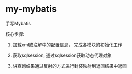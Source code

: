 # my-mybatis


手写Mybatis

核心步骤:

1.  加载xml或注解中的配置信息， 完成各模块的初始化工作

2.  获取sqlsession, 通过sqlsession获取动态代理对象

3.  讲查询结果通过反射的方式进行封装映射到返回结果中返回

